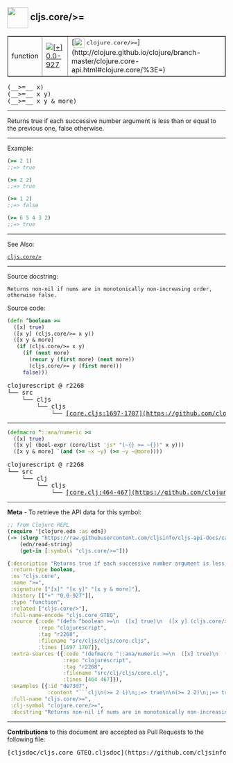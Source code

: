## <img width="48px" valign="middle" src="http://i.imgur.com/Hi20huC.png"> cljs.core/>=

 <table border="1">
<tr>

<td>function</td>
<td><a href="https://github.com/cljsinfo/cljs-api-docs/tree/0.0-927"><img valign="middle" alt="[+] 0.0-927" src="https://img.shields.io/badge/+-0.0--927-lightgrey.svg"></a> </td>
<td>
[<img height="24px" valign="middle" src="http://i.imgur.com/1GjPKvB.png"> <samp>clojure.core/>=</samp>](http://clojure.github.io/clojure/branch-master/clojure.core-api.html#clojure.core/%3E=)
</td>
</tr>
</table>

 <samp>
(__>=__ x)<br>
</samp>
 <samp>
(__>=__ x y)<br>
</samp>
 <samp>
(__>=__ x y & more)<br>
</samp>

---

Returns true if each successive number argument is less than or equal to the
previous one, false otherwise.

---

Example:

```clj
(>= 2 1)
;;=> true

(>= 2 2)
;;=> true

(>= 1 2)
;;=> false

(>= 6 5 4 3 2)
;;=> true
```

---

See Also:

[`cljs.core/>`](cljs.core_GT.md)<br>

---

Source docstring:

```
Returns non-nil if nums are in monotonically non-increasing order,
otherwise false.
```

Source code:

```clj
(defn ^boolean >=
  ([x] true)
  ([x y] (cljs.core/>= x y))
  ([x y & more]
   (if (cljs.core/>= x y)
     (if (next more)
       (recur y (first more) (next more))
       (cljs.core/>= y (first more)))
     false)))
```

 <pre>
clojurescript @ r2268
└── src
    └── cljs
        └── cljs
            └── <ins>[core.cljs:1697-1707](https://github.com/clojure/clojurescript/blob/r2268/src/cljs/cljs/core.cljs#L1697-L1707)</ins>
</pre>


---

```clj
(defmacro ^::ana/numeric >=
  ([x] true)
  ([x y] (bool-expr (core/list 'js* "(~{} >= ~{})" x y)))
  ([x y & more] `(and (>= ~x ~y) (>= ~y ~@more))))
```

 <pre>
clojurescript @ r2268
└── src
    └── clj
        └── cljs
            └── <ins>[core.clj:464-467](https://github.com/clojure/clojurescript/blob/r2268/src/clj/cljs/core.clj#L464-L467)</ins>
</pre>

---

__Meta__ - To retrieve the API data for this symbol:

```clj
;; from Clojure REPL
(require '[clojure.edn :as edn])
(-> (slurp "https://raw.githubusercontent.com/cljsinfo/cljs-api-docs/catalog/cljs-api.edn")
    (edn/read-string)
    (get-in [:symbols "cljs.core/>="]))
```

```clj
{:description "Returns true if each successive number argument is less than or equal to the\nprevious one, false otherwise.",
 :return-type boolean,
 :ns "cljs.core",
 :name ">=",
 :signature ["[x]" "[x y]" "[x y & more]"],
 :history [["+" "0.0-927"]],
 :type "function",
 :related ["cljs.core/>"],
 :full-name-encode "cljs.core_GTEQ",
 :source {:code "(defn ^boolean >=\n  ([x] true)\n  ([x y] (cljs.core/>= x y))\n  ([x y & more]\n   (if (cljs.core/>= x y)\n     (if (next more)\n       (recur y (first more) (next more))\n       (cljs.core/>= y (first more)))\n     false)))",
          :repo "clojurescript",
          :tag "r2268",
          :filename "src/cljs/cljs/core.cljs",
          :lines [1697 1707]},
 :extra-sources ({:code "(defmacro ^::ana/numeric >=\n  ([x] true)\n  ([x y] (bool-expr (core/list 'js* \"(~{} >= ~{})\" x y)))\n  ([x y & more] `(and (>= ~x ~y) (>= ~y ~@more))))",
                  :repo "clojurescript",
                  :tag "r2268",
                  :filename "src/clj/cljs/core.clj",
                  :lines [464 467]}),
 :examples [{:id "de73d7",
             :content "```clj\n(>= 2 1)\n;;=> true\n\n(>= 2 2)\n;;=> true\n\n(>= 1 2)\n;;=> false\n\n(>= 6 5 4 3 2)\n;;=> true\n```"}],
 :full-name "cljs.core/>=",
 :clj-symbol "clojure.core/>=",
 :docstring "Returns non-nil if nums are in monotonically non-increasing order,\notherwise false."}

```

---

__Contributions__ to this document are accepted as Pull Requests to the following file:

 <pre>
[cljsdoc/cljs.core_GTEQ.cljsdoc](https://github.com/cljsinfo/cljs-api-docs/blob/master/cljsdoc/cljs.core_GTEQ.cljsdoc)
</pre>

